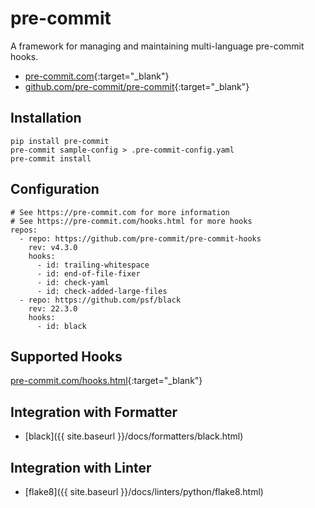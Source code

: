 # pre-commit

A framework for managing and maintaining multi-language pre-commit hooks.

- [pre-commit.com](https://pre-commit.com/){:target="_blank"}
- [github.com/pre-commit/pre-commit](https://github.com/pre-commit/pre-commit){:target="_blank"}

## Installation

```shell
pip install pre-commit
pre-commit sample-config > .pre-commit-config.yaml
pre-commit install
```

## Configuration

```shell
# See https://pre-commit.com for more information
# See https://pre-commit.com/hooks.html for more hooks
repos:
  - repo: https://github.com/pre-commit/pre-commit-hooks
    rev: v4.3.0
    hooks:
      - id: trailing-whitespace
      - id: end-of-file-fixer
      - id: check-yaml
      - id: check-added-large-files
  - repo: https://github.com/psf/black
    rev: 22.3.0
    hooks:
      - id: black
```

## Supported Hooks

[pre-commit.com/hooks.html](https://pre-commit.com/hooks.html){:target="_blank"}

## Integration with Formatter

- [black]({{ site.baseurl }}/docs/formatters/black.html)

## Integration with Linter

- [flake8]({{ site.baseurl }}/docs/linters/python/flake8.html)
